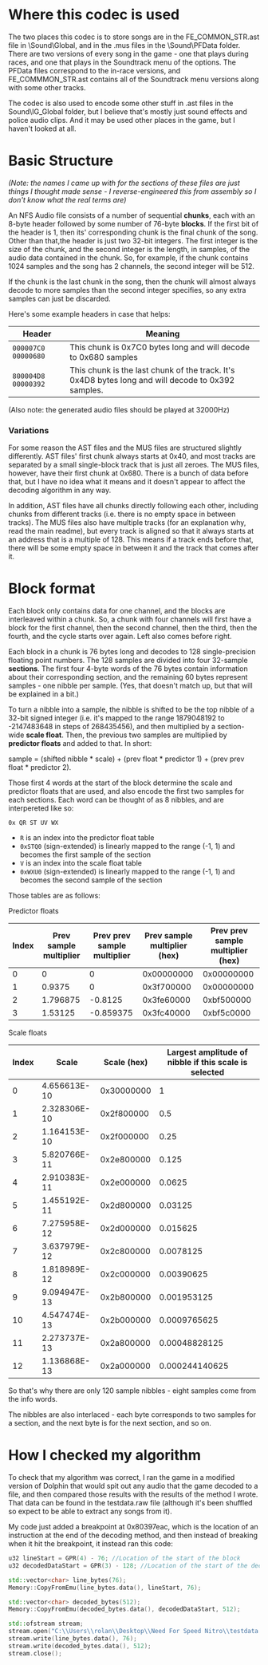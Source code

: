 # Where this codec is used
The two places this codec is to store songs are in the FE_COMMON_STR.ast file in \Sound\Global, and in the .mus files in the \Sound\PFData folder. There are two versions of every song in the game - one that plays during races, and one that plays in the Soundtrack menu of the options. The PFData files correspond to the in-race versions, and FE_COMMMON_STR.ast contains all of the Soundtrack menu versions along with some other tracks. 

The codec is also used to encode some other stuff in .ast files in the Sound\IG_Global folder, but I believe that's mostly just sound effects and police audio clips. And it may be used other places in the game, but I haven't looked at all.

# Basic Structure
*(Note: the names I came up with for the sections of these files are just things I thought made 
sense - I reverse-engineered this from assembly so I don't know what the real terms are)*

An NFS Audio file consists of a number of sequential **chunks**, each with an 
8-byte header followed by some number of 76-byte **blocks**. If the first bit 
of the header is 1, then its' corresponding chunk is the final chunk of the song. 
Other than that,the header is just two 32-bit integers. The first integer is the 
size of the chunk, and the second integer is the length, in samples, of the audio 
data contained in the chunk. So, for example, if the chunk contains 1024 samples and
the song has 2 channels, the second integer will be 512.

If the chunk is the last chunk in the song, then the chunk will almost always decode to more samples than the second
integer specifies, so any extra samples can just be discarded.

Here's some example headers in case that helps:

| Header              | Meaning                                                         |   
| ------------------- | --------------------------------------------------------------- |
| `000007C0 00000680` | This chunk is 0x7C0 bytes long and will decode to 0x680 samples |
| `800004D8 00000392` | This chunk is the last chunk of the track. It's 0x4D8 bytes long and will decode to 0x392 samples. | 

(Also note: the generated audio files should be played at 32000Hz)

### Variations
For some reason the AST files and the MUS files are structured slightly differently. AST files' first chunk always starts at 0x40,
and most tracks are separated by a small single-block track that is just all zeroes. The MUS files, however, have their first chunk at 0x680. There is a bunch of data before that, but I have no idea what it means and it doesn't appear to affect the decoding algorithm in any way. 

In addition, AST files have all chunks directly following each other, including chunks from different tracks (i.e. there is no empty space in between tracks). The MUS files also have multiple tracks (for an explanation why, read the main readme), but every track is aligned so that it always starts at an address that is a multiple of 128. This means if a track ends before that, there will be some empty space in between it and the track that comes after it.

# Block format
Each block only contains data for one channel, and the blocks are interleaved within a chunk. So, a chunk with four channels will first have a block for the first channel, then the second channel, then the third, then the fourth, and the cycle starts over again. Left also comes before right.

Each block in a chunk is 76 bytes long and decodes to 128 single-precision floating point numbers. The 128 samples are divided
into four 32-sample **sections**. The first four 4-byte words of the 76 bytes contain information about their corresponding section, and the remaining 60 bytes represent samples - one nibble per sample. (Yes, that doesn't match up, but that will be explained in a bit.)

To turn a nibble into a sample, the nibble is shifted to be the top nibble of a 32-bit signed integer (i.e. it's mapped to the range 1879048192 to -2147483648 in steps of 268435456), and then multiplied by a section-wide **scale float**. Then, the previous two samples are multiplied by **predictor floats** and added to that. In short:

sample = (shifted nibble * scale) + (prev float * predictor 1) + (prev prev float * predictor 2).

Those first 4 words at the start of the block determine the scale and predictor floats that are used, and also encode the first two samples for each sections. Each word can be thought of as 8 nibbles, and are interpereted like so:

`0x QR ST UV WX`
 * `R` is an index into the predictor float table
 * `0xSTQ0` (sign-extended) is linearly mapped to the range (-1, 1) and becomes the first sample of the section
 * `V` is an index into the scale float table
 * `0xWXU0` (sign-extended) is linearly mapped to the range (-1, 1) and becomes the second sample of the section

Those tables are as follows:

Predictor floats

| Index | Prev sample multiplier | Prev prev sample multiplier | Prev sample multiplier (hex) | Prev prev sample multiplier (hex) |
| ----- | ----------- | ---------------- | ----------------- | ----------|
| 0     | 0 | 0 | 0x00000000 | 0x00000000 |
| 1     | 0.9375 | 0 | 0x3f700000 | 0x00000000 |
| 2     | 1.796875 | -0.8125 | 0x3fe60000 | 0xbf500000 |
| 3     | 1.53125 | -0.859375 | 0x3fc40000 | 0xbf5c0000 |

Scale floats

| Index | Scale        | Scale (hex)| Largest amplitude of nibble if this scale is selected
| ----- | ------------ | ---------- | -----------
| 0     | 4.656613E-10 | 0x30000000 | 1
| 1     | 2.328306E-10 | 0x2f800000 | 0.5
| 2     | 1.164153E-10 | 0x2f000000 | 0.25
| 3     | 5.820766E-11 | 0x2e800000 | 0.125
| 4     | 2.910383E-11 | 0x2e000000 | 0.0625
| 5     | 1.455192E-11 | 0x2d800000 | 0.03125
| 6     | 7.275958E-12 | 0x2d000000 | 0.015625
| 7     | 3.637979E-12 | 0x2c800000 | 0.0078125
| 8     | 1.818989E-12 | 0x2c000000 | 0.00390625
| 9     | 9.094947E-13 | 0x2b800000 | 0.001953125
| 10    | 4.547474E-13 | 0x2b000000 | 0.0009765625
| 11    | 2.273737E-13 | 0x2a800000 | 0.00048828125
| 12    | 1.136868E-13 | 0x2a000000 | 0.000244140625

So that's why there are only 120 sample nibbles - eight samples come from the info words.

The nibbles are also interlaced - each byte corresponds to two samples for a section, and the next byte is for the next section, and so on. 

# How I checked my algorithm
To check that my algorithm was correct, I ran the game in a modified version of Dolphin that would spit out any audio that the
game decoded to a file, and then compared those results with the results of the method I wrote. That data can be found in the testdata.raw file (although it's been shuffled so expect to be able to extract any songs from it). 

My code just added a breakpoint at 0x80397eac, which is the location of an instruction at the end of the decoding method, and then instead of breaking when it hit the breakpoint, it instead ran this code:

```C++
u32 lineStart = GPR(4) - 76; //Location of the start of the block
u32 decodedDataStart = GPR(3) - 128; //Location of the start of the decoded audio from this block

std::vector<char> line_bytes(76);
Memory::CopyFromEmu(line_bytes.data(), lineStart, 76);

std::vector<char> decoded_bytes(512);
Memory::CopyFromEmu(decoded_bytes.data(), decodedDataStart, 512);

std::ofstream stream;
stream.open("C:\\Users\\rolan\\Desktop\\Need For Speed Nitro\\testdata.raw", std::ios::out | std::ios::binary | std::ios::app);
stream.write(line_bytes.data(), 76);
stream.write(decoded_bytes.data(), 512);
stream.close();
```
